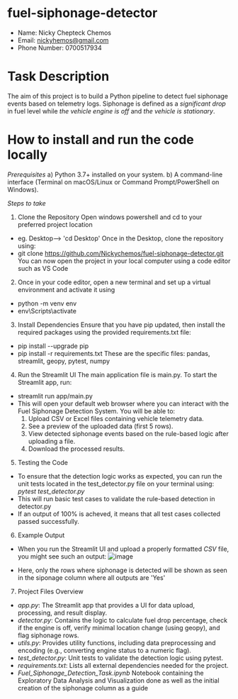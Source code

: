# fuel-siphonage-detector

- Name: Nicky Chepteck Chemos
- Email: nickyhemos@gmail.com
- Phone Number: 0700517934

# Task Description
The aim of this project is to build a Python pipeline to detect fuel siphonage events based on telemetry logs. Siphonage is defined as a *significant drop* in fuel level while *the vehicle engine is off* and *the vehicle is stationary*.

# How to install and run the code locally

*Prerequisites*
a) Python 3.7+ installed on your system.
b) A command-line interface (Terminal on macOS/Linux or Command Prompt/PowerShell on Windows).

*Steps to take*
1. Clone the Repository
Open windows powershell and cd to your preferred project location
- eg. Desktop--> 'cd Desktop'
Once in the Desktop, clone the repository using:
- git clone https://github.com/Nickychemos/fuel-siphonage-detector.git
You can now open the project in your local computer using a code editor such as VS Code

2. Once in your code editor, open a new terminal and set up a virtual environment and activate it using
- python -m venv env
- env\Scripts\activate

3. Install Dependencies
Ensure that you have pip updated, then install the required packages using the provided requirements.txt file:
- pip install --upgrade pip
- pip install -r requirements.txt
These are the specific files: pandas, streamlit, geopy, pytest, numpy

4. Run the Streamlit UI
The main application file is main.py. To start the Streamlit app, run:
- streamlit run app/main.py
- This will open your default web browser where you can interact with the Fuel Siphonage Detection System. You will be able to:
  1. Upload CSV or Excel files containing vehicle telemetry data.
  2.  See a preview of the uploaded data (first 5 rows).
  3. View detected siphonage events based on the rule-based logic after uploading a file.
  4. Download the processed results.

5. Testing the Code
- To ensure that the detection logic works as expected, you can run the unit tests located in the test_detector.py file on your terminal using: *pytest test_detector.py*
- This will run basic test cases to validate the rule-based detection in detector.py
- If an output of 100% is acheved, it means that all test cases collected passed successfully.

6. Example Output
- When you run the Streamlit UI and upload a properly formatted *CSV* file, you might see such an output:
![image](https://github.com/user-attachments/assets/6959ab4a-d69c-4e1b-830f-d62895e06471)

- Here, only the rows where siphonage is detected will be shown as seen in the siponage column where all outputs are 'Yes'

7. Project Files Overview
- *app.py*:
The Streamlit app that provides a UI for data upload, processing, and result display.
- *detector.py*:
Contains the logic to calculate fuel drop percentage, check if the engine is off, verify minimal location change (using geopy), and flag siphonage rows.
- *utils.py*:
Provides utility functions, including data preprocessing and encoding (e.g., converting engine status to a numeric flag).
- *test_detector.py*:
Unit tests to validate the detection logic using pytest.
- *requirements.txt*:
Lists all external dependencies needed for the project.
- *Fuel_Siphonage_Detection_Task.ipynb*
Notebook containing the Exploratory Data Analysis and Visualization done as well as the initial creation of the siphonage column as a guide
